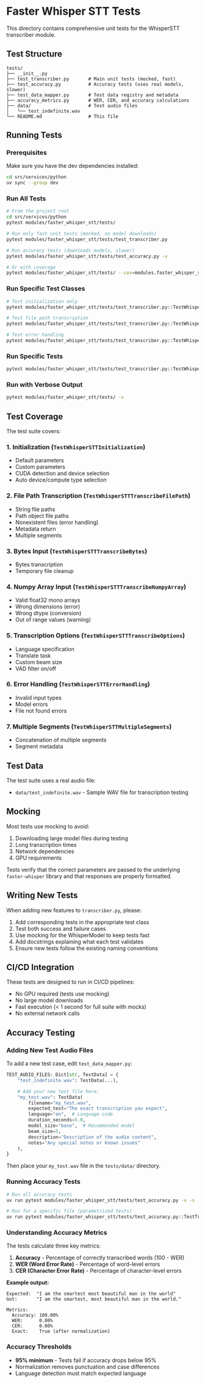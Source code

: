 # Faster Whisper STT Tests

This directory contains comprehensive unit tests for the WhisperSTT transcriber module.

## Test Structure

```
tests/
├── __init__.py
├── test_transcriber.py       # Main unit tests (mocked, fast)
├── test_accuracy.py          # Accuracy tests (uses real models, slower)
├── test_data_mapper.py       # Test data registry and metadata
├── accuracy_metrics.py       # WER, CER, and accuracy calculations
├── data/                     # Test audio files
│   └── test_indefinite.wav
└── README.md                 # This file
```

## Running Tests

### Prerequisites

Make sure you have the dev dependencies installed:

```bash
cd src/services/python
uv sync --group dev
```

### Run All Tests

```bash
# From the project root
cd src/services/python
pytest modules/faster_whisper_stt/tests/

# Run only fast unit tests (mocked, no model downloads)
pytest modules/faster_whisper_stt/tests/test_transcriber.py

# Run accuracy tests (downloads models, slower)
pytest modules/faster_whisper_stt/tests/test_accuracy.py -v

# Or with coverage
pytest modules/faster_whisper_stt/tests/ --cov=modules.faster_whisper_stt --cov-report=html
```

### Run Specific Test Classes

```bash
# Test initialization only
pytest modules/faster_whisper_stt/tests/test_transcriber.py::TestWhisperSTTInitialization

# Test file path transcription
pytest modules/faster_whisper_stt/tests/test_transcriber.py::TestWhisperSTTTranscribeFilePath

# Test error handling
pytest modules/faster_whisper_stt/tests/test_transcriber.py::TestWhisperSTTErrorHandling
```

### Run Specific Tests

```bash
pytest modules/faster_whisper_stt/tests/test_transcriber.py::TestWhisperSTTInitialization::test_init_default_params
```

### Run with Verbose Output

```bash
pytest modules/faster_whisper_stt/tests/ -v
```

## Test Coverage

The test suite covers:

### 1. **Initialization** (`TestWhisperSTTInitialization`)

- Default parameters
- Custom parameters
- CUDA detection and device selection
- Auto device/compute type selection

### 2. **File Path Transcription** (`TestWhisperSTTTranscribeFilePath`)

- String file paths
- Path object file paths
- Nonexistent files (error handling)
- Metadata return
- Multiple segments

### 3. **Bytes Input** (`TestWhisperSTTTranscribeBytes`)

- Bytes transcription
- Temporary file cleanup

### 4. **Numpy Array Input** (`TestWhisperSTTTranscribeNumpyArray`)

- Valid float32 mono arrays
- Wrong dimensions (error)
- Wrong dtype (conversion)
- Out of range values (warning)

### 5. **Transcription Options** (`TestWhisperSTTTranscribeOptions`)

- Language specification
- Translate task
- Custom beam size
- VAD filter on/off

### 6. **Error Handling** (`TestWhisperSTTErrorHandling`)

- Invalid input types
- Model errors
- File not found errors

### 7. **Multiple Segments** (`TestWhisperSTTMultipleSegments`)

- Concatenation of multiple segments
- Segment metadata

## Test Data

The test suite uses a real audio file:

- `data/test_indefinite.wav` - Sample WAV file for transcription testing

## Mocking

Most tests use mocking to avoid:

1. Downloading large model files during testing
2. Long transcription times
3. Network dependencies
4. GPU requirements

Tests verify that the correct parameters are passed to the underlying `faster-whisper` library and that responses are properly formatted.

## Writing New Tests

When adding new features to `transcriber.py`, please:

1. Add corresponding tests in the appropriate test class
2. Test both success and failure cases
3. Use mocking for the WhisperModel to keep tests fast
4. Add docstrings explaining what each test validates
5. Ensure new tests follow the existing naming conventions

## CI/CD Integration

These tests are designed to run in CI/CD pipelines:

- No GPU required (tests use mocking)
- No large model downloads
- Fast execution (< 1 second for full suite with mocks)
- No external network calls

## Accuracy Testing

### Adding New Test Audio Files

To add a new test case, edit `test_data_mapper.py`:

```python
TEST_AUDIO_FILES: Dict[str, TestData] = {
    "test_indefinite.wav": TestData(...),

    # Add your new test file here:
    "my_test.wav": TestData(
        filename="my_test.wav",
        expected_text="The exact transcription you expect",
        language="en",  # Language code
        duration_seconds=5.0,
        model_size="base",  # Recommended model
        beam_size=5,
        description="Description of the audio content",
        notes="Any special notes or known issues"
    ),
}
```

Then place your `my_test.wav` file in the `tests/data/` directory.

### Running Accuracy Tests

```bash
# Run all accuracy tests
uv run pytest modules/faster_whisper_stt/tests/test_accuracy.py -v -s

# Run for a specific file (parametrized tests)
uv run pytest modules/faster_whisper_stt/tests/test_accuracy.py::TestTranscriptionAccuracy::test_transcription_accuracy -v
```

### Understanding Accuracy Metrics

The tests calculate three key metrics:

1. **Accuracy** - Percentage of correctly transcribed words (100 - WER)
2. **WER (Word Error Rate)** - Percentage of word-level errors
3. **CER (Character Error Rate)** - Percentage of character-level errors

**Example output:**

```
Expected:  "I am the smartest most beautiful man in the world"
Got:       "I am the smartest, most beautiful man in the world."

Metrics:
  Accuracy: 100.00%
  WER:      0.00%
  CER:      0.00%
  Exact:    True (after normalization)
```

### Accuracy Thresholds

- **95% minimum** - Tests fail if accuracy drops below 95%
- Normalization removes punctuation and case differences
- Language detection must match expected language
